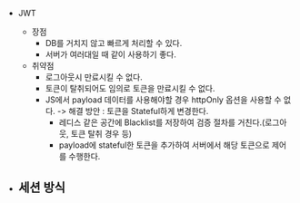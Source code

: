 - JWT 
    - 장점
        - DB를 거치지 않고 빠르게 처리할 수 있다.
        - 서버가 여러대일 때 같이 사용하기 좋다.
    - 취약점
        - 로그아웃시 만료시킬 수 없다.
        - 토큰이 탈취되어도 임의로 토큰을 만료시킬 수 없다.
        - JS에서 payload 데이터를 사용해야할 경우 httpOnly 옵션을 사용할 수 없다.
        -> 해결 방안 : 토큰을 Stateful하게 변경한다.
            - 레디스 같은 공간에 Blacklist를 저장하여 검증 절차를 거친다.(로그아웃, 토큰 탈취 경우 등)
            - payload에 stateful한 토큰을 추가하여 서버에서 해당 토큰으로 제어를 수행한다.

- 세션 방식
    - 